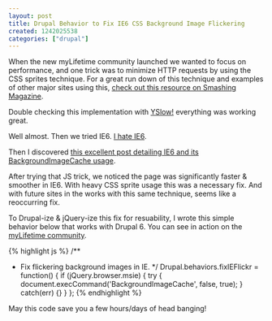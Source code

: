 ```yaml
--- 
layout: post
title: Drupal Behavior to Fix IE6 CSS Background Image Flickering
created: 1242025538
categories: ["drupal"]
---
```

When the new myLifetime community launched we wanted to focus on performance, and one trick was to minimize HTTP requests by using the CSS sprites technique. For a great run down of this technique and examples of other major sites using this, <a href="http://www.smashingmagazine.com/2009/04/27/the-mystery-of-css-sprites-techniques-tools-and-tutorials/">check out this resource on Smashing Magazine</a>.

Double checking this implementation with <a href="http://developer.yahoo.com/yslow/">YSlow!</a> everything was working great.

Well almost. Then we tried IE6. <a href="http://blog.hugsformonsters.com/post/87657240/overly-judgemental-ie6-splash-pages">I hate IE6</a>.

Then I discovered <a href="http://misterpixel.blogspot.com/2006/09/forensic-analysis-of-ie6.html">this excellent post detailing IE6 and its BackgroundImageCache usage</a>.

After trying that JS trick, we noticed the page was significantly faster & smoother in IE6. With heavy CSS sprite usage this was a necessary fix. And with future sites in the works with this same technique, seems like a reoccurring fix.

To Drupal-ize & jQuery-ize this fix for resuability, I wrote this simple behavior below that works with Drupal 6. You can see in action on the <a href="http://mylifetime.com/community">myLifetime community</a>.

{% highlight js %}
/**
 * Fix flickering background images in IE.
 */
Drupal.behaviors.fixIEFlickr = function() {
  if (jQuery.browser.msie) {
    try { 
      document.execCommand('BackgroundImageCache', false, true); 
    } catch(err) {}
  }
};
{% endhighlight %}

May this code save you a few hours/days of head banging! 

